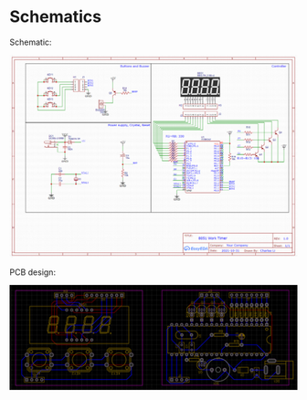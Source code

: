 Schematics
=================


Schematic:


![Schematic](8051-timer-schematic.png)


PCB design:

![Schematic](8051-timer-pcb.png)